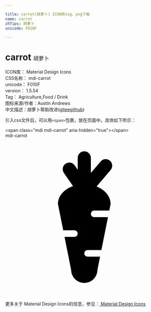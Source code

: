 ```yaml
---

title: carrot(胡萝卜) ICON转svg、png下载
name: carrot
zhTips: 胡萝卜
unicode: F010F

---
```


# carrot  <small style="font-size: 60%;font-weight: 100">胡萝卜</small>


<div class="detail-page">
<p>
<span>
ICON库：
<span class="badge-secondary badge">Material Design Icons</span> 
</span>
<br/>
<span>
CSS名称：
<span class="badge-secondary badge">mdi-carrot</span> 
</span>
<br/>
<span>
unicode：
<span class="badge-secondary badge">F010F</span> 
</span>
<br/>
<span>
version：
<span class="badge-secondary badge">1.5.54</span> 
</span>
<br/>
<span>Tag：
<span class="badge-light badge">Agriculture,Food / Drink</span>
</span>
<br/>
<span>图标来源/作者：<span class="badge-light badge">Austin Andrews</span></span> 
<br/>
<span class="zh-detail">中文描述：<span class="badge-primary badge">胡萝卜</span><span class="help-link"><span>帮助改进</span>(<a href="https://gitee.com/liuwave/icon-helper/edit/master/json/material/carrot.json" target="_blank" rel="noopener noreferrer">gitee</a><a href="https://github.com/liuwave/icon-helper/edit/master/json/material/carrot.json" target="_blank" rel="noopener noreferrer">github</a></span>)</span><br/>
</p>
</div>
<div class="alert alert-dark">
  <i class="mdi mdi-carrot mdi-48px"></i>
  <i class="mdi mdi-carrot mdi-36px"></i>
  <i class="mdi mdi-carrot mdi-24px"></i>
  <i class="mdi mdi-carrot mdi-18px"></i>
</div>
<div>
  <p>引入css文件后，可以用<code>&lt;span&gt;</code>包裹，放在页面中。具体如下所示：    
  </p>
  <div class="alert alert-primary" style="font-size: 14px">
    &lt;span class="mdi mdi-carrot" aria-hidden="true"&gt;&lt;/span&gt;
    <copy-btn content='<span class="mdi mdi-carrot" aria-hidden="true"></span>'></copy-btn>
  </div>
  <div class="alert alert-secondary">
    <i class="mdi mdi-carrot"
    style="font-size: 24px"
    aria-hidden="true"></i> mdi-carrot
    <copy-btn content="mdi-carrot" btn-title="复制图标名称"></copy-btn>
  </div>
</div>
<div id="svg" class="svg-wrap">
<svg xmlns="http://www.w3.org/2000/svg" viewBox="0 0 24 24"><path d="M16,10L15.8,11H13.5A0.5,0.5 0 0,0 13,11.5A0.5,0.5 0 0,0 13.5,12H15.6L14.6,17H12.5A0.5,0.5 0 0,0 12,17.5A0.5,0.5 0 0,0 12.5,18H14.4L14,20A2,2 0 0,1 12,22A2,2 0 0,1 10,20L9,15H10.5A0.5,0.5 0 0,0 11,14.5A0.5,0.5 0 0,0 10.5,14H8.8L8,10C8,8.8 8.93,7.77 10.29,7.29L8.9,5.28C8.59,4.82 8.7,4.2 9.16,3.89C9.61,3.57 10.23,3.69 10.55,4.14L11,4.8V3A1,1 0 0,1 12,2A1,1 0 0,1 13,3V5.28L14.5,3.54C14.83,3.12 15.47,3.07 15.89,3.43C16.31,3.78 16.36,4.41 16,4.84L13.87,7.35C15.14,7.85 16,8.85 16,10Z" /></svg>
</div>
<detail full-name='mdi-carrot'></detail>
    
<div><p>更多关于 Material Design Icons的信息，参见：<a target="_blank" href="https://iconhelper.cn/material.html"> Material Design Icons</a>
</p></div>

